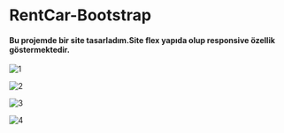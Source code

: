 # RentCar-Bootstrap

#### Bu projemde bir site tasarladım.Site flex yapıda olup responsive özellik göstermektedir.

![1](https://user-images.githubusercontent.com/52690917/117461176-f0aeca80-af55-11eb-8b11-d0b638e980a6.png)


![2](https://user-images.githubusercontent.com/52690917/117461327-189e2e00-af56-11eb-9fdc-2b90aedc1dfc.png)

![3](https://user-images.githubusercontent.com/52690917/117461389-28b60d80-af56-11eb-9567-d6213906e10a.png)

![4](https://user-images.githubusercontent.com/52690917/117461398-2bb0fe00-af56-11eb-89b4-a856083bc17d.png)

